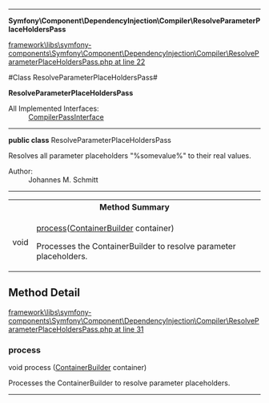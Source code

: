

- - -

**Symfony\Component\DependencyInjection\Compiler\ResolveParameterPlaceHoldersPass**


<a href="https://github.com/JeyDotC/Hirudo/blob/master/framework/libs/symfony-components/Symfony/Component/DependencyInjection/Compiler/ResolveParameterPlaceHoldersPass.php#L22" target='_blank'>framework\libs\symfony-components\Symfony\Component\DependencyInjection\Compiler\ResolveParameterPlaceHoldersPass.php at line 22</a>

#Class ResolveParameterPlaceHoldersPass#

**ResolveParameterPlaceHoldersPass**


<dl>
<dt>All Implemented Interfaces:</dt>
<dd><a href="https://github.com/JeyDotC/Hirudo-docs/blob/master/symfony/component/dependencyinjection/compiler/CompilerPassInterface.md">CompilerPassInterface</a> </dd>
</dl>



- - -

<p><strong>public  class</strong> <span>ResolveParameterPlaceHoldersPass</span></p>

<div class="comment" id="overview_description"><p>Resolves all parameter placeholders "%somevalue%" to their real values.</p></div>

<dl>
<dt>Author:</dt>
<dd>Johannes M. Schmitt <schmittjoh@gmail.com></dd>
</dl>


- - -

<table id="summary_method">
<tr><th colspan="2">Method Summary</th></tr>
<tr>
<td><span class='k'></span> <span class='nx'>void</span></td>
<td class="description"><p class="name"><a href="#process">process</a>(<a href="https://github.com/JeyDotC/Hirudo/blob/master/symfony/component/dependencyinjection/ContainerBuilder.md">ContainerBuilder</a> container)</p><p class="description">Processes the ContainerBuilder to resolve parameter placeholders.</p></td>
</tr>
</table>

<h2 id="detail_method">Method Detail</h2>

<a href="https://github.com/JeyDotC/Hirudo/blob/master/framework/libs/symfony-components/Symfony/Component/DependencyInjection/Compiler/ResolveParameterPlaceHoldersPass.php#L31" target='_blank'>framework\libs\symfony-components\Symfony\Component\DependencyInjection\Compiler\ResolveParameterPlaceHoldersPass.php at line 31</a>

<h3 id="process()">process</h3>
<span class='k'></span> <span class='nx'>void</span> <span class='nf'>process</span> (<a href="https://github.com/JeyDotC/Hirudo/blob/master/symfony/component/dependencyinjection/ContainerBuilder.md">ContainerBuilder</a> container)

<div class="details">
<p>Processes the ContainerBuilder to resolve parameter placeholders.</p>
</div>

- - -

